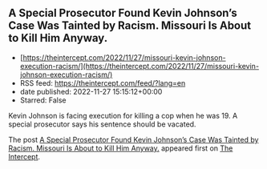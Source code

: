 ## A Special Prosecutor Found Kevin Johnson’s Case Was Tainted by Racism. Missouri Is About to Kill Him Anyway.
 - [https://theintercept.com/2022/11/27/missouri-kevin-johnson-execution-racism/](https://theintercept.com/2022/11/27/missouri-kevin-johnson-execution-racism/)
 - RSS feed: https://theintercept.com/feed/?lang=en
 - date published: 2022-11-27 15:15:12+00:00
 - Starred: False

<p>Kevin Johnson is facing execution for killing a cop when he was 19. A special prosecutor says his sentence should be vacated.</p>
<p>The post <a href="https://theintercept.com/2022/11/27/missouri-kevin-johnson-execution-racism/" rel="nofollow">A Special Prosecutor Found Kevin Johnson’s Case Was Tainted by Racism. Missouri Is About to Kill Him Anyway.</a> appeared first on <a href="https://theintercept.com" rel="nofollow">The Intercept</a>.</p>
